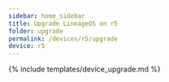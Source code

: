 ```yaml
---
sidebar: home_sidebar
title: Upgrade LineageOS on r5
folder: upgrade
permalink: /devices/r5/upgrade
device: r5
---
```

{% include templates/device_upgrade.md %}

